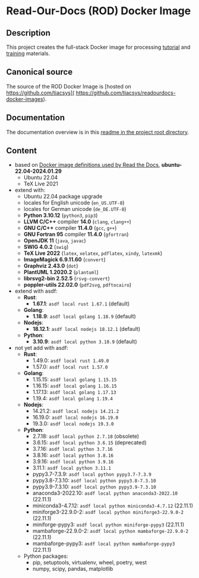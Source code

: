 # Read-Our-Docs (ROD) Docker Image

## Description

This project creates the full-stack Docker image for processing [tutorial](
https://bridle.tiac-systems.net/tutorials) and [training](
https://bridle.tiac-systems.net/trainings) materials.

## Canonical source

The source of the ROD Docker Image is [hosted on https://github.com/tiacsys](
https://github.com/tiacsys/readourdocs-docker-images).

## Documentation

The documentation overview is in this [readme in the project root directory](
README.md).

## Content

- based on [Docker image definitions used by Read the
  Docs](https://github.com/readthedocs/readthedocs-docker-images),
  **ubuntu-22.04-2024.01.29**
  - Ubuntu 22.04
  - TeX Live 2021
- extend with:
  - Ubuntu 22.04 package upgrade
  - locales for English unicode (`en_US.UTF-8`)
  - locales for German unicode (`de_DE.UTF-8`)
  - **Python 3.10.12** (`python3`, `pip3`)
  - **LLVM C/C++** compiler **14.0** (`clang`, `clang++`)
  - **GNU C/C++** compiler **11.4.0** (`gcc`, `g++`)
  - **GNU Fortran 95** compiler **11.4.0** (`gfortran`)
  - **OpenJDK 11** (`java`, `javac`)
  - **SWIG 4.0.2** (`swig`)
  - **TeX Live 2022** (`latex`, `xelatex`, `pdflatex`, `xindy`, `latexmk`)
  - **ImageMagick 6.9.11.60** (`convert`)
  - **Graphviz 2.43.0** (`dot`)
  - **PlantUML 1.2020.2** (`plantuml`)
  - **librsvg2-bin 2.52.5** (`rsvg-convert`)
  - **poppler-utils 22.02.0** (`pdf2svg`, `pdftocairo`)
- extend with asdf:
  - **Rust**:
    - **1.67.1**: `asdf local rust 1.67.1` (default)
  - **Golang**:
    - **1.18.9**: `asdf local golang 1.18.9` (default)
  - **Nodejs**:
    - **18.12.1**: `asdf local nodejs 18.12.1` (default)
  - **Python**:
    - **3.10.9**: `asdf local python 3.10.9` (default)
- not yet add with asdf:
  - **Rust**:
    - 1.49.0: `asdf local rust 1.49.0`
    - 1.57.0: `asdf local rust 1.57.0`
  - **Golang**:
    - 1.15.15: `asdf local golang 1.15.15`
    - 1.16.15: `asdf local golang 1.16.15`
    - 1.17.13: `asdf local golang 1.17.13`
    - 1.19.4: `asdf local golang 1.19.4`
  - **Nodejs**:
    - 14.21.2: `asdf local nodejs 14.21.2`
    - 16.19.0: `asdf local nodejs 16.19.0`
    - 19.3.0: `asdf local nodejs 19.3.0`
  - **Python**:
    - 2.7.18: `asdf local python 2.7.18` (obsolete)
    - 3.6.15: `asdf local python 3.6.15` (deprecated)
    - 3.7.16: `asdf local python 3.7.16`
    - 3.8.16: `asdf local python 3.8.16`
    - 3.9.16: `asdf local python 3.9.16`
    - 3.11.1: `asdf local python 3.11.1`
    - pypy3.7-7.3.9: `asdf local python pypy3.7-7.3.9`
    - pypy3.8-7.3.10: `asdf local python pypy3.8-7.3.10`
    - pypy3.9-7.3.10: `asdf local python pypy3.9-7.3.10`
    - anaconda3-2022.10: `asdf local python anaconda3-2022.10` (22.11.1)
    - miniconda3-4.7.12: `asdf local python miniconda3-4.7.12` (22.11.1)
    - miniforge3-22.9.0-2: `asdf local python miniforge3-22.9.0-2` (22.11.1)
    - miniforge-pypy3: `asdf local python miniforge-pypy3` (22.11.1)
    - mambaforge-22.9.0-2: `asdf local python mambaforge-22.9.0-2` (22.11.1)
    - mambaforge-pypy3: `asdf local python mambaforge-pypy3` (22.11.1)
  - Python packages:
    - pip, setuptools, virtualenv, wheel, poetry, west
    - numpy, scipy, pandas, matplotlib
